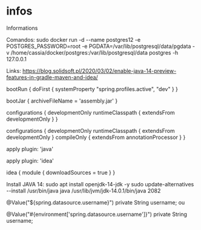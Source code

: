 # infos
Informations

Comandos:
sudo docker run -d --name postgres12 -e POSTGRES_PASSWORD=root -e PGDATA=/var/lib/postgresql/data/pgdata -v /home/cassia/docker/postgres:/var/lib/postgresql/data postgres -h 127.0.0.1


Links:
https://blog.solidsoft.pl/2020/03/02/enable-java-14-preview-features-in-gradle-maven-and-idea/


bootRun {
    doFirst {
        systemProperty "spring.profiles.active", "dev"
    }
}

bootJar {
    archiveFileName = 'assembly.jar'
}

configurations {
    developmentOnly
    runtimeClasspath {
        extendsFrom developmentOnly
    }
}

configurations {
    developmentOnly
    runtimeClasspath {
        extendsFrom developmentOnly
    }
    compileOnly {
        extendsFrom annotationProcessor
    }
}

apply plugin: 'java'

apply plugin: 'idea'

idea {
    module {
        downloadSources = true
    }
}

Install JAVA 14: sudo apt install openjdk-14-jdk -y
sudo update-alternatives  --install /usr/bin/java java /usr/lib/jvm/jdk-14.0.1/bin/java 2082 

@Value("${spring.datasource.username}")
private String username;
ou

@Value("#{environment['spring.datasource.username']}")
private String username;
